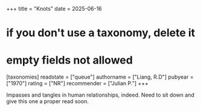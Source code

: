 +++
title = "Knots"
date = 2025-06-16
# if you don't use a taxonomy, delete it
# empty fields not allowed
[taxonomies]
  readstate = ["queue"]
  authorname = ["Liang, R.D"]
  pubyear = ["1970"]
  rating = ["NR"]
  recommender = ["Julian P."]
+++

Impasses and tangles in human relationships, indeed. Need to sit down and give this one a proper read soon.